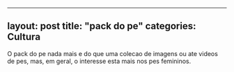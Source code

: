 
---
layout: post
title: "pack do pe"
categories: Cultura
---
O pack do pe nada mais e do que uma colecao de imagens ou ate videos de pes, mas, em geral, o interesse esta mais nos pes femininos.

